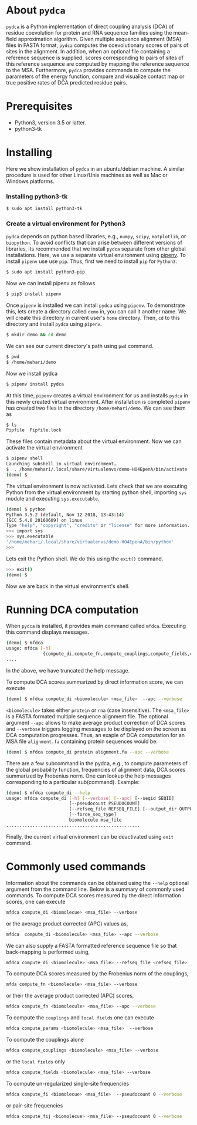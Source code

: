 # About `pydca`
`pydca` is a Python implementation of direct coupling analysis (DCA) of residue coevolution for protein and RNA sequence families using the mean-field approximation algorithm. Given multiple sequence alignment (MSA) files in FASTA format, `pydca` computes the coevolutionary scores of pairs of sites in the alignment. In addition, when an optional file containing a reference sequence is supplied, scores corresponding to pairs of sites of this reference sequence are computed by mapping the reference sequence to the MSA. Furthermore, `pydca`  provides commands to compute the parameters of the energy function, compare and visualize contact map or true positive rates of DCA predicted residue pairs.

# Prerequisites
* Python3, version 3.5 or latter.
* python3-tk


# Installing
Here we show installation of `pydca` in an ubuntu/debian machine. A similar procedure is used for other Linux/Unix machines as well as Mac or Windows platforms.
### Installing python3-tk
```bash
$ sudo apt install python3-tk
```
### Create a virtual environment for Python3
`pydca` depends on python based libraries, e.g., `numpy`, `scipy`, `matplotlib`, or `biopython`. To avoid conflicts that can arise between different versions of libraries, its recommended that we install `pydca`  separate from other global installations. Here, we use a separate virtual environment using [pipenv](https://docs.pipenv.org/en/latest/). To install `pipenv` use use `pip`. Thus, first we need to install `pip`  for `Python3`.

```bash
$ sudo apt install python3-pip
```  
Now we can install pipenv as follows
```bash
$ pip3 install pipenv
```
Once `pipenv` is installed we can install `pydca` using `pipenv`. To demonstrate this, lets create a
directory called `demo` in, you can call it another name. We will create this directory in current user's `home` directory. Then, `cd` to this directory and install `pydca` using `pipenv`.
```bash
$ mkdir demo && cd demo
```
We can see our current directory's path using `pwd` command.
```bash
$ pwd
$ /home/mehari/demo
```
Now we install pydca
```bash
$ pipenv install pydca
```
At this time, `pipenv` creates a virtual environment for us and installs `pydca` in this newly created virtual environment. After installation is completed `pipenv` has created two files in
the directory `/home/mehari/demo`. We can see them as
```bash
$ ls
Pipfile  Pipfile.lock
```
These files contain metadata about the virtual environment. Now we can activate the virtual environment
```bash
$ pipenv shell
Launching subshell in virtual environment…
$  . /home/mehari/.local/share/virtualenvs/demo-HO4EpenA/bin/activate
(demo) $
```
The virtual environment is now activated. Lets check that we are executing Python from the virtual environment by starting python shell, importing `sys` module and executing `sys.executable`.
```bash
(demo) $ python
Python 3.5.2 (default, Nov 12 2018, 13:43:14)
[GCC 5.4.0 20160609] on linux
Type "help", "copyright", "credits" or "license" for more information.
>>> import sys
>>> sys.executable
'/home/mehari/.local/share/virtualenvs/demo-HO4EpenA/bin/python'
>>>
```
Lets exit the Python shell. We do this using the `exit()` command.
```bash
>>> exit()
(demo) $
```
Now we are back in the virtual environment's shell.
# Running DCA computation
When `pydca` is installed, it provides main command called `mfdca`. Executing this command displays messages.
```bash
(demo) $ mfdca
usage: mfdca [-h]
              {compute_di,compute_fn,compute_couplings,compute_fields,compute_fi ...
....
```
In the above, we have truncated the help message.

To compute DCA scores summarized by direct information score, we can execute
```bash
(demo) $ mfdca compute_di <biomolecule> <msa_file>  --apc --verbose
```
`<biomolecule>` takes either `protein` or `rna` (case insensitive). The `<msa_file>` is
a FASTA formated multiple sequence alignment file. The optional argument `--apc` allows to make average product correction of DCA scores and  `--verbose` triggers
logging messages to be displayed on the screen as DCA computation progresses. Thus, an exaple of DCA computation for an MSA file `alignment.fa` containing protein sequences would be:
```bash
(demo) $ mfdca compute_di protein alignment.fa --apc --verbose
```
There are a few subcommand in the pydca, e.g., to compute parameters of the global probability function, frequencies of alignment data,  DCA scores summarized by Frobenius norm.
One can lookup the help messages corresponding to a particular sub(command). Example:
```bash
(demo) $ mfdca compute_di --help
usage: mfdca compute_di [-h] [--verbose] [--apc] [--seqid SEQID]
                        [--pseudocount PSEUDOCOUNT]
                        [--refseq_file REFSEQ_FILE] [--output_dir OUTPUT_DIR]
                        [--force_seq_type]
                        biomolecule msa_file
...................................................
```
Finally, the current virtual environment can be deactivated using `exit` command.

# Commonly used commands
Information about the commands can be obtained using the `--help` optional argument from the command line.  Below is a summary of commonly used commands.
To compute DCA scores measured by the direct information scores, one can execute
```bash
mfdca compute_di <biomolecue> <msa_file> --verbose
```
or the average product corrected (APC) values as,
```bash
mfdca  compute_di <biomolecule> <msa_file> --apc --verbose
```
We can also supply a FASTA formatted reference sequence file so that back-mapping is performed using,
```bash
mfdca compute_di <biomolecule> <msa_file> --refseq_file <refseq_file>  --verbose
```
To compute DCA scores measured by the Frobenius norm of the couplings,
```bash
mfda compute_fn <biomolecule> <msa_file> --verbose
```
or their the average product corrected (APC) scores,
```bash
mfdca compute_fn <biomolecule> <msa_file> --apc --verbose
```
To compute the `couplings` and `local fields` one can execute
```bash
mfdca compute_params <biomolecule> <msa_file>  --verbose
```
To compute the couplings alone
```bash
mfdca compute_couplings <biomolecule> <msa_file> --verbose
```
or the `local fields` only
```bash
mfdca compute_fields <biomolecule> <msa_file> --verbose 
```
To compute un-regularized single-site frequencies
```bash
mfdca compute_fi <biomolecue> <msa_file>  --pseudocount 0 --verbose
```
or pair-site frequencies
```bash
mfdca compute_fij <biomolecue> <msa_file> --pseudocount 0 --verbose
```
